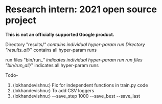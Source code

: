 # Research intern: 2021 open source project

**This is not an officially supported Google product.**

Directory "results/*" contains individual hyper-param run
Directory "results_all/*" contains all hyper-param runs

run files  "bin/run_*" indicates individual hyper-param run
run files "bin/run_all/*" indicates all hyper-param runs

Todo-
1. (lokhandevishnu:) Fix for independent functions in train.py code
2. (lokhandevishnu:) To add CSV loggers
3. (lokhandevishnu:) --save_step 1000 --save_best --save_last